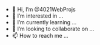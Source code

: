 - 👋 Hi, I’m @4021WebProjs
- 👀 I’m interested in ...
- 🌱 I’m currently learning ...
- 💞️ I’m looking to collaborate on ...
- 📫 How to reach me ...

<!---
4021WebProjs/4021WebProjs is a ✨ special ✨ repository because its `README.md` (this file) appears on your GitHub profile.
You can click the Preview link to take a look at your changes.
--->
